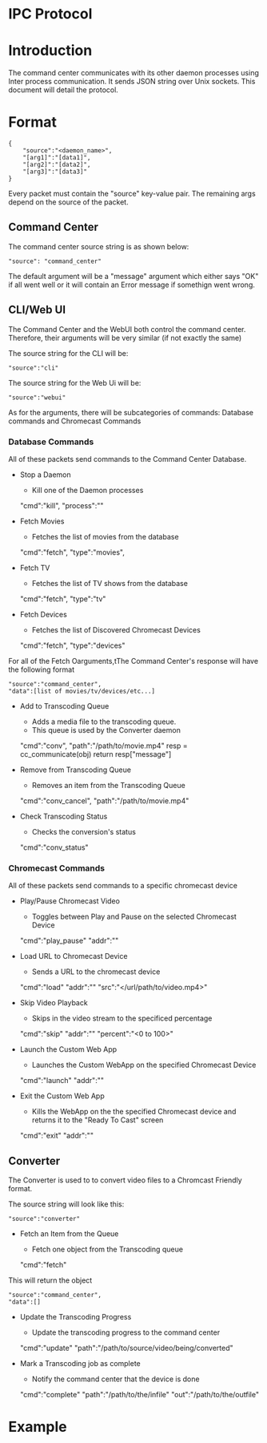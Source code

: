 IPC Protocol
============

# Introduction
The command center communicates with its other daemon processes using Inter process communication.  It sends JSON string over Unix sockets.  This document will detail the protocol.

# Format

	{
		"source":"<daemon_name>",
		"[arg1]":"[data1]",
		"[arg2]":"[data2]",
		"[arg3]":"[data3]"
	}

Every packet must contain the "source" key-value pair.  The remaining args depend on the source of the packet.

## Command Center

The command center source string is as shown below:

	"source": "command_center"

The default argument will be a "message" argument which either says "OK" if all went well or it will contain an Error message if somethign went wrong.

## CLI/Web UI

The Command Center and the WebUI both control the command center.  Therefore, their arguments will be very similar (if not exactly the same)

The source string for the CLI will be:

	"source":"cli"

The source string for the Web Ui will be:

	"source":"webui"

As for the arguments, there will be subcategories of commands: Database commands and Chromecast Commands

### Database Commands

All of these packets send commands to the Command Center Database.

* Stop a Daemon
    * Kill one of the Daemon processes

	"cmd":"kill",
	"process":"<name of process>"

* Fetch Movies
    * Fetches the list of movies from the database

	"cmd":"fetch",
	"type":"movies",

* Fetch TV
    * Fetches the list of TV shows from the database

	"cmd":"fetch",
	"type":"tv"

* Fetch Devices
    * Fetches the list of Discovered Chromecast Devices

	"cmd":"fetch",
	"type":"devices"

For all of the Fetch Oarguments,tThe Command Center's response will have the following format

	"source":"command_center",
	"data":[list of movies/tv/devices/etc...]

* Add to Transcoding Queue
    * Adds a media file to the transcoding queue.
    * This queue is used by the Converter daemon

	"cmd":"conv",
	"path":"/path/to/movie.mp4"
resp = cc_communicate(obj)
        return resp["message"]

* Remove from Transcoding Queue
    * Removes an item from the Transcoding Queue

	"cmd":"conv_cancel",
	"path":"/path/to/movie.mp4"

* Check Transcoding Status
    * Checks the conversion's status

	"cmd":"conv_status"

### Chromecast Commands
All of these packets send commands to a specific chromecast device

* Play/Pause Chromecast Video
    * Toggles between Play and Pause on the selected Chromecast Device

	"cmd":"play_pause"
	"addr":"<Chromecast IP address>"

* Load URL to Chromecast Device
    * Sends a URL to the chromecast device

	"cmd":"load"
	"addr":"<Chromecast IP address>"
	"src":"</url/path/to/video.mp4>"

* Skip Video Playback
    * Skips in the video stream to the specificed percentage

	"cmd":"skip"
	"addr":"<Chromecast IP address>"
	"percent":"<0 to 100>"

* Launch the Custom Web App
    * Launches the Custom WebApp on the specified Chromecast Device

	"cmd":"launch"
	"addr":"<Chromecast IP address>"

* Exit the Custom Web App
    * Kills the WebApp on the the specified Chromecast device and returns it to the "Ready To Cast" screen
	
	"cmd":"exit"
	"addr":"<Chromecast IP address>"

## Converter

The Converter is used to to convert video files to a Chromcast Friendly format.

The source string will look like this:

	"source":"converter"

* Fetch an Item from the Queue
    * Fetch one object from the Transcoding queue

	"cmd":"fetch"

This will return the object

	"source":"command_center",
	"data":[]

* Update the Transcoding Progress
    * Update the transcoding progress to the command center

	"cmd":"update"
	"path":"/path/to/source/video/being/converted"

* Mark a Transcoding job as complete
    * Notify the command center that the device is done

	"cmd":"complete"
	"path":"/path/to/the/infile"
	"out":"/path/to/the/outfile"



# Example
